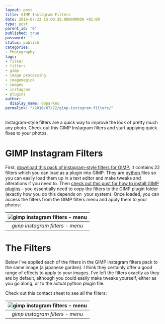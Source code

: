 ```yaml
---
layout: post
title: GIMP Instagram Filters
date: 2016-07-22 15:00:29.000000000 +01:00
type: post
parent_id: '0'
published: true
password: ''
status: publish
categories:
- Photography
tags:
- filter
- filters
- gimp
- image processing
- imagemagick
- images
- instagram
- plugins
author:
  display_name: deparkes
permalink: "/2016/07/22/gimp-instagram-filters/"
---
```

Instagram-style filters are a quick way to improve the look of pretty much any photo. Check out this GIMP Instagram filters and start applying quick fixes to your photos.
<h1>GIMP Instagram Filters</h1>
First, <a href="http://registry.gimp.org/node/28613">download this pack of instagram-style filters for GIMP.</a> It contains 22 filters which you can load as a plugin into GIMP. They are <a href="https://www.gimp.org/docs/python/">python </a>files so you can easily load them up in a text editor and make tweaks and alterations if you need to.
Then <a href="http://www.mahvin.com/2009/09/gimp-how-to-install-scripts-plug-ins-to.html">check out this post for how to install GIMP plugins</a> - you essentially need to copy the filters to the GIMP plugin folder (exactly how you do this depends on  your system).
Once loaded, you can access the filters from the GIMP filters menu and apply them to your photos:

| ![gimp instagram filters - menu]({{site.baseurl}}/assets/2016/07/menu.png) |
|:--:|
| *gimp instagram filters - menu* |

<h1>The Filters</h1>
Below I've applied each of the filters in the GIMP instagram filters pack to the same image (a japanese garden). I think they certainly offer a good range of effects to apply to your images.
I've left the filters exactly as they are by default, although you could easily make tweaks yourself, either as you go along, or to the actual python plugin file.

<!--[gallery size="large" type="slideshow" ids="2755,2756,2760,2761,2762,2763,2764,2765,2767,2768,2769,2770,2771,2772,2773,2780,2781,2782,2779,2778,2777,2776,2775"]-->

Check out this contact sheet to see all the filters:

| ![gimp instagram filters - menu]({{site.baseurl}}/assets/2016/07/out.jpg) |
|:--:|
| *gimp instagram filters - menu* |
